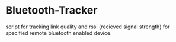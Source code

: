 # Bluetooth-Tracker
script for tracking link quality and rssi (recieved signal strength) for specified remote bluetooth enabled device.

